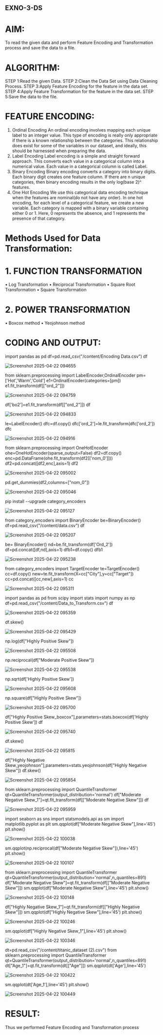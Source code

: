 ## EXNO-3-DS

# AIM:
To read the given data and perform Feature Encoding and Transformation process and save the data to a file.

# ALGORITHM:
STEP 1:Read the given Data.
STEP 2:Clean the Data Set using Data Cleaning Process.
STEP 3:Apply Feature Encoding for the feature in the data set.
STEP 4:Apply Feature Transformation for the feature in the data set.
STEP 5:Save the data to the file.

# FEATURE ENCODING:
1. Ordinal Encoding
An ordinal encoding involves mapping each unique label to an integer value. This type of encoding is really only appropriate if there is a known relationship between the categories. This relationship does exist for some of the variables in our dataset, and ideally, this should be harnessed when preparing the data.
2. Label Encoding
Label encoding is a simple and straight forward approach. This converts each value in a categorical column into a numerical value. Each value in a categorical column is called Label.
3. Binary Encoding
Binary encoding converts a category into binary digits. Each binary digit creates one feature column. If there are n unique categories, then binary encoding results in the only log(base 2)ⁿ features.
4. One Hot Encoding
We use this categorical data encoding technique when the features are nominal(do not have any order). In one hot encoding, for each level of a categorical feature, we create a new variable. Each category is mapped with a binary variable containing either 0 or 1. Here, 0 represents the absence, and 1 represents the presence of that category.

# Methods Used for Data Transformation:
  # 1. FUNCTION TRANSFORMATION
• Log Transformation
• Reciprocal Transformation
• Square Root Transformation
• Square Transformation
  # 2. POWER TRANSFORMATION
• Boxcox method
• Yeojohnson method

# CODING AND OUTPUT:

import pandas as pd
df=pd.read_csv("/content/Encoding Data.csv")
df

![Screenshot 2025-04-22 094655](https://github.com/user-attachments/assets/52fca36d-6162-43ed-ac27-4a6f7dbfc47f)


from sklearn.preprocessing import LabelEncoder,OrdinalEncoder
pm=['Hot','Warm','Cold']
e1=OrdinalEncoder(categories=[pm])
e1.fit_transform(df[["ord_2"]])

![Screenshot 2025-04-22 094759](https://github.com/user-attachments/assets/6628baf7-3de0-45ce-b44f-8a487d0c61d2)


df['bo2']=e1.fit_transform(df[["ord_2"]])
df

![Screenshot 2025-04-22 094833](https://github.com/user-attachments/assets/a903acdf-68a6-4449-8768-3250ddd9024d)


le=LabelEncoder()
dfc=df.copy()
dfc['ord_2']=le.fit_transform(dfc['ord_2'])
dfc

![Screenshot 2025-04-22 094916](https://github.com/user-attachments/assets/588bde87-eeb3-45ef-af8b-bc7ba09d0751)


from sklearn.preprocessing import OneHotEncoder
ohe=OneHotEncoder(sparse_output=False)
df2=df.copy()
enc=pd.DataFrame(ohe.fit_transform(df2[['nom_0']]))
df2=pd.concat([df2,enc],axis=1)
df2

![Screenshot 2025-04-22 095002](https://github.com/user-attachments/assets/1713f556-2a3c-4337-ae2f-f51778048d96)


pd.get_dummies(df2,columns=["nom_0"])

![Screenshot 2025-04-22 095046](https://github.com/user-attachments/assets/1db573a5-e212-4701-a9e9-e00fe8693011)


pip install --upgrade category_encoders

![Screenshot 2025-04-22 095127](https://github.com/user-attachments/assets/b749a45e-8f7f-4b3a-9a53-c6ee474b64df)


from category_encoders import BinaryEncoder
be=BinaryEncoder()
df=pd.read_csv("/content/data.csv")
df

![Screenshot 2025-04-22 095207](https://github.com/user-attachments/assets/ab2bf15d-be65-4ba3-9b5c-0c2e63f45856)


be= BinaryEncoder()
nd=be.fit_transform(df['Ord_2'])
df=pd.concat([df,nd],axis=1)
dfb1=df.copy()
dfb1

![Screenshot 2025-04-22 095238](https://github.com/user-attachments/assets/8f427638-fc34-48df-8f9a-5d14db22ddfa)


from category_encoders import TargetEncoder
te=TargetEncoder()
cc=df.copy()
new=te.fit_transform(X=cc["City"],y=cc["Target"])
cc=pd.concat([cc,new],axis=1)
cc

![Screenshot 2025-04-22 095311](https://github.com/user-attachments/assets/c3389d3c-b482-47fa-8d61-fc6803cc945e)


import pandas as pd
from scipy import stats
import numpy as np
df=pd.read_csv("/content/Data_to_Transform.csv")
df

![Screenshot 2025-04-22 095359](https://github.com/user-attachments/assets/3ac406e7-2206-43c3-bf5e-eee334878d84)


df.skew()

![Screenshot 2025-04-22 095429](https://github.com/user-attachments/assets/ae505e91-61ae-4094-89f5-d3d41fb1f8c0)


np.log(df["Highly Positive Skew"])

![Screenshot 2025-04-22 095508](https://github.com/user-attachments/assets/fd77b68c-8f43-42de-b8c5-cbbdd837aaba)


np.reciprocal(df["Moderate Positive Skew"])

![Screenshot 2025-04-22 095538](https://github.com/user-attachments/assets/c683d1b0-46f7-4165-ac15-cdef23174273)


np.sqrt(df['Highly Positive Skew'])

![Screenshot 2025-04-22 095608](https://github.com/user-attachments/assets/766f2da1-ddcb-4979-b5c6-1808b376a8f1)


np.square(df["Highly Positive Skew"])

![Screenshot 2025-04-22 095700](https://github.com/user-attachments/assets/e8a3001e-64e5-43ac-861b-64105419aa9f)


df["Highly Positive Skew_boxcox"],parameters=stats.boxcox(df['Highly Positive Skew'])
df

![Screenshot 2025-04-22 095740](https://github.com/user-attachments/assets/927d810d-28d4-4445-a901-cb896e6bb4c4)


df.skew()

![Screenshot 2025-04-22 095815](https://github.com/user-attachments/assets/2e24c3b6-c9c8-4c06-a5a4-e9aafcb830d0)


df["Highly Negative Skew_yeojohnson"],parameters=stats.yeojohnson(df["Highly Negative Skew"])
df.skew()

![Screenshot 2025-04-22 095854](https://github.com/user-attachments/assets/527dc31f-b0cb-47c6-ba75-1e2f79d5e441)


from sklearn.preprocessing import QuantileTransformer
qt=QuantileTransformer(output_distribution='normal')
df["Moderate Negative Skew_1"]=qt.fit_transform(df[["Moderate Negative Skew"]])
df

![Screenshot 2025-04-22 095959](https://github.com/user-attachments/assets/9f6a4573-8b28-481b-907e-116e91b47b3c)


import seaborn as sns
import statsmodels.api as sm
import matplotlib.pyplot as plt
sm.qqplot(df["Moderate Negative Skew"],line='45')
plt.show()

![Screenshot 2025-04-22 100038](https://github.com/user-attachments/assets/93cfbc3d-eca1-48fe-ba75-d802033cd729)


sm.qqplot(np.reciprocal(df["Moderate Negative Skew"]),line='45')
plt.show()

![Screenshot 2025-04-22 100107](https://github.com/user-attachments/assets/a1d40a8c-08aa-474a-88a6-43d03713950f)


from sklearn.preprocessing import QuantileTransformer
qt=QuantileTransformer(output_distribution='normal',n_quantiles=891)
df["Moderate Negative Skew"]=qt.fit_transform(df[["Moderate Negative Skew"]])
sm.qqplot(df["Moderate Negative Skew"],line='45')
plt.show()

![Screenshot 2025-04-22 100148](https://github.com/user-attachments/assets/7a5cdec4-cf85-4efa-9f20-b917bf7a714c)


df["Highly Negative Skew_1"]=qt.fit_transform(df[["Highly Negative Skew"]])
sm.qqplot(df["Highly Negative Skew"],line='45')
plt.show()

![Screenshot 2025-04-22 100246](https://github.com/user-attachments/assets/a202df8d-7ae2-4e37-a21f-485240f84297)


sm.qqplot(df["Highly Negative Skew_1"],line='45')
plt.show()

![Screenshot 2025-04-22 100346](https://github.com/user-attachments/assets/16670c29-fb7c-4c35-9f0d-55acf8c27518)


dt=pd.read_csv("/content/titanic_dataset (2).csv")
from sklearn.preprocessing import QuantileTransformer
qt=QuantileTransformer(output_distribution='normal',n_quantiles=891)
dt["Age_1"]=qt.fit_transform(dt[["Age"]])
sm.qqplot(dt['Age'],line='45')

![Screenshot 2025-04-22 100422](https://github.com/user-attachments/assets/73dfb3c4-06ac-462a-b87d-079ed53c14f6)


sm.qqplot(dt['Age_1'],line='45')
plt.show()

![Screenshot 2025-04-22 100449](https://github.com/user-attachments/assets/e047983f-ee10-4f10-9eba-12dd3a2f85c2)












# RESULT:

  Thus we performed Feature Encoding and Transformation process
